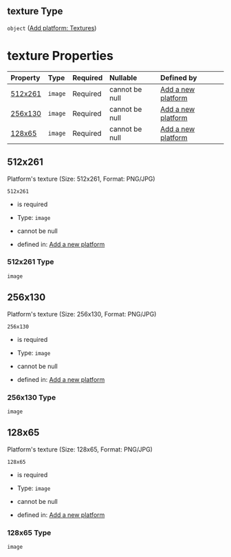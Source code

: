## texture Type

`object` ([Add platform: Textures](add-platform-properties-add-platform-textures.md))

# texture Properties

| Property            | Type    | Required | Nullable       | Defined by                                                                                                                                           |
| :------------------ | :------ | :------- | :------------- | :--------------------------------------------------------------------------------------------------------------------------------------------------- |
| [512x261](#512x261) | `image` | Required | cannot be null | [Add a new platform](add-platform-properties-add-platform-textures-properties-512x261.md "add-platform.json#/properties/texture/properties/512x261") |
| [256x130](#256x130) | `image` | Required | cannot be null | [Add a new platform](add-platform-properties-add-platform-textures-properties-256x130.md "add-platform.json#/properties/texture/properties/256x130") |
| [128x65](#128x65)   | `image` | Required | cannot be null | [Add a new platform](add-platform-properties-add-platform-textures-properties-128x65.md "add-platform.json#/properties/texture/properties/128x65")   |

## 512x261

Platform's texture (Size: 512x261, Format: PNG/JPG)

`512x261`

*   is required

*   Type: `image`

*   cannot be null

*   defined in: [Add a new platform](add-platform-properties-add-platform-textures-properties-512x261.md "add-platform.json#/properties/texture/properties/512x261")

### 512x261 Type

`image`

## 256x130

Platform's texture (Size: 256x130, Format: PNG/JPG)

`256x130`

*   is required

*   Type: `image`

*   cannot be null

*   defined in: [Add a new platform](add-platform-properties-add-platform-textures-properties-256x130.md "add-platform.json#/properties/texture/properties/256x130")

### 256x130 Type

`image`

## 128x65

Platform's texture (Size: 128x65, Format: PNG/JPG)

`128x65`

*   is required

*   Type: `image`

*   cannot be null

*   defined in: [Add a new platform](add-platform-properties-add-platform-textures-properties-128x65.md "add-platform.json#/properties/texture/properties/128x65")

### 128x65 Type

`image`
